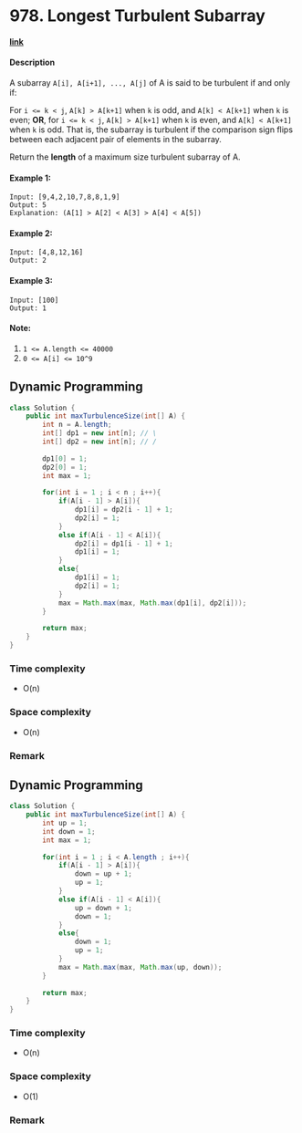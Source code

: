 # 978. Longest Turbulent Subarray

#### [link](https://leetcode.com/problems/longest-turbulent-subarray/)

#### Description
A subarray `A[i], A[i+1], ..., A[j]` of A is said to be turbulent if and only if:

For `i <= k < j`, `A[k] > A[k+1]` when `k` is odd, and `A[k] < A[k+1]` when `k` is even;
**OR**, for `i <= k < j`, `A[k] > A[k+1]` when `k` is even, and `A[k] < A[k+1]` when `k` is odd.
That is, the subarray is turbulent if the comparison sign flips between each adjacent pair of elements in the subarray.

Return the **length** of a maximum size turbulent subarray of A.

#### Example 1:
```
Input: [9,4,2,10,7,8,8,1,9]
Output: 5
Explanation: (A[1] > A[2] < A[3] > A[4] < A[5])
```
#### Example 2:
```
Input: [4,8,12,16]
Output: 2
```
#### Example 3:
```
Input: [100]
Output: 1
```

#### Note:
1. `1 <= A.length <= 40000`
2. `0 <= A[i] <= 10^9`

## Dynamic Programming
```java
class Solution {
    public int maxTurbulenceSize(int[] A) {
        int n = A.length;
        int[] dp1 = new int[n]; // \
        int[] dp2 = new int[n]; // /
        
        dp1[0] = 1;
        dp2[0] = 1;
        int max = 1;
        
        for(int i = 1 ; i < n ; i++){
            if(A[i - 1] > A[i]){
                dp1[i] = dp2[i - 1] + 1;
                dp2[i] = 1;
            }
            else if(A[i - 1] < A[i]){
                dp2[i] = dp1[i - 1] + 1;
                dp1[i] = 1;
            }
            else{
                dp1[i] = 1;
                dp2[i] = 1;
            }
            max = Math.max(max, Math.max(dp1[i], dp2[i]));
        }
        
        return max;
    }
}
```
### Time complexity
* O(n)
### Space complexity
* O(n)
### Remark

## Dynamic Programming
```java
class Solution {
    public int maxTurbulenceSize(int[] A) {
        int up = 1;
        int down = 1;
        int max = 1;
        
        for(int i = 1 ; i < A.length ; i++){
            if(A[i - 1] > A[i]){
                down = up + 1;
                up = 1;
            }
            else if(A[i - 1] < A[i]){
                up = down + 1;
                down = 1;
            }
            else{
                down = 1;
                up = 1;
            }
            max = Math.max(max, Math.max(up, down));
        }
        
        return max;
    }
}
```
### Time complexity
* O(n)
### Space complexity
* O(1)
### Remark